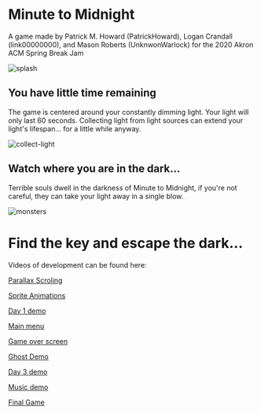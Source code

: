 # Minute to Midnight

A game made by Patrick M. Howard (PatrickHoward), Logan Crandall (link00000000), and Mason Roberts (UnknwonWarlock) for the 2020 Akron ACM Spring Break Jam

![splash](https://media.githubusercontent.com/media/PatrickHoward/minute-to-midnight/master/minute-to-midnight/resources/splash/splash.png)

## You have little time remaining

The game is centered around your constantly dimming light. Your light will only last 60 seconds. Collecting light from light sources can extend your light's lifespan... for a little while anyway.

![collect-light](https://media.githubusercontent.com/media/PatrickHoward/minute-to-midnight/master/minute-to-midnight/resources/splash/collect-light.png)

## Watch where you are in the dark...

Terrible souls dwell in the darkness of Minute to Midnight, if you're not careful, they can take your light away in a single blow.

![monsters](https://media.githubusercontent.com/media/PatrickHoward/minute-to-midnight/master/minute-to-midnight/resources/splash/monsters.png)

# Find the key and escape the dark...

Videos of development can be found here:

[Parallax Scroling](https://www.youtube.com/watch?v=1dLjldAY9pc)

[Sprite Animations](https://www.youtube.com/watch?v=xjyf6YMPgkI)

[Day 1 demo](https://www.youtube.com/watch?v=LK6WIbsgHao)

[Main menu](https://www.youtube.com/watch?v=3NZbTm81vbI)

[Game over screen](https://www.youtube.com/watch?v=NUxIoLL8rd8)

[Ghost Demo](https://www.youtube.com/watch?v=7uYwAGJ3gm0)

[Day 3 demo](https://www.youtube.com/watch?v=7zNsCyFl97o)

[Music demo](https://www.youtube.com/watch?v=99vy4GTCDV8)

[Final Game](https://twitter.com/i/status/1245332365322391552)
